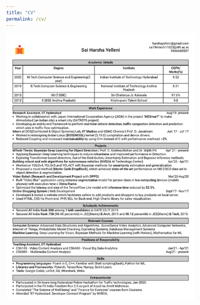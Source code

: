```yaml
---
title: "CV"
permalink: /cv/
---
```

![SaiHarsha_CV_link](../assets/images/CV_saiharsha_18_08_page-0001.jpg)
